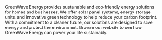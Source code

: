 GreenWave Energy provides sustainable and eco-friendly energy solutions for homes and businesses. We offer solar panel systems, energy storage units, and innovative green technology to help reduce your carbon footprint. With a commitment to a cleaner future, our solutions are designed to save energy and protect the environment. Browse our website to see how GreenWave Energy can power your life sustainably.

